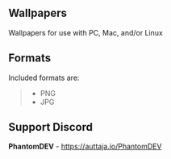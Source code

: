## Wallpapers
Wallpapers for use with PC, Mac, and/or Linux

## Formats
Included formats are:

>- PNG
>- JPG


## Support Discord
**PhantomDEV** - https://auttaja.io/PhantomDEV

